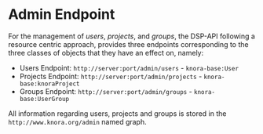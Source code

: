 <!---
Copyright © 2015-2021 Data and Service Center for the Humanities (DaSCH)

This file is part of Knora.

Knora is free software: you can redistribute it and/or modify
it under the terms of the GNU Affero General Public License as published
by the Free Software Foundation, either version 3 of the License, or
(at your option) any later version.

Knora is distributed in the hope that it will be useful,
but WITHOUT ANY WARRANTY; without even the implied warranty of
MERCHANTABILITY or FITNESS FOR A PARTICULAR PURPOSE.  See the
GNU Affero General Public License for more details.

You should have received a copy of the GNU Affero General Public
License along with Knora.  If not, see <http://www.gnu.org/licenses/.
-->

# Admin Endpoint

For the management of *users*, *projects*, and *groups*, the DSP-API
following a resource centric approach, provides three endpoints
corresponding to the three classes of objects that they have an effect
on, namely:

  - Users Endpoint: `http://server:port/admin/users` - `knora-base:User`
  - Projects Endpoint: `http://server:port/admin/projects` -
    `knora-base:knoraProject`
  - Groups Endpoint: `http://server:port/admin/groups` -
    `knora-base:UserGroup`

All information regarding users, projects and groups is stored in the
`http://www.knora.org/admin` named graph.

